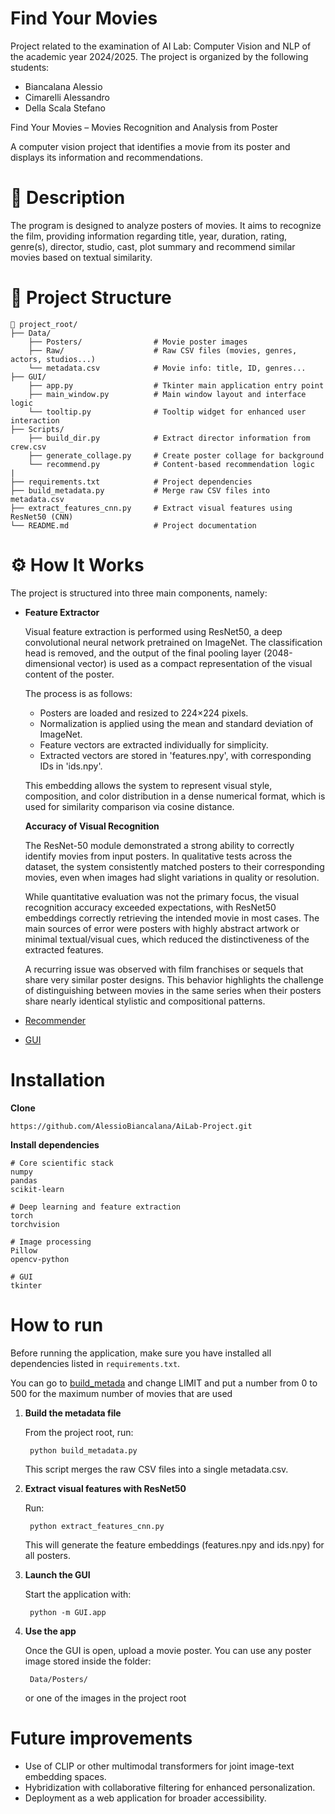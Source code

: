 # Find Your Movies

Project related to the examination of AI Lab: Computer Vision and NLP of the academic year 2024/2025. The project is organized by the following students:
- Biancalana Alessio
- Cimarelli Alessandro 
- Della Scala Stefano 

Find Your Movies – Movies Recognition and Analysis from Poster

A computer vision project that identifies a movie from its poster and displays its information and recommendations.

📌 Description
====================

The program is designed to analyze posters of movies. It aims to recognize the film, providing information regarding title, 
year, duration, rating, genre(s), director, studio, cast, plot summary and recommend similar movies based on textual similarity.


📁 Project Structure
====================

```plaintext
📁 project_root/
├── Data/
    ├── Posters/                # Movie poster images
    ├── Raw/                    # Raw CSV files (movies, genres, actors, studios...)
    └── metadata.csv            # Movie info: title, ID, genres...
├── GUI/
    ├── app.py                  # Tkinter main application entry point
    ├── main_window.py          # Main window layout and interface logic
    └── tooltip.py              # Tooltip widget for enhanced user interaction
├── Scripts/
    ├── build_dir.py            # Extract director information from crew.csv
    ├── generate_collage.py     # Create poster collage for background
    └── recommend.py            # Content-based recommendation logic
| 
├── requirements.txt            # Project dependencies
├── build_metadata.py           # Merge raw CSV files into metadata.csv
├── extract_features_cnn.py     # Extract visual features using ResNet50 (CNN)
└── README.md                   # Project documentation
```

⚙️ How It Works
====================

The project is structured into three main components, namely:

* **Feature Extractor**
  
    Visual feature extraction is performed using ResNet50, a deep convolutional neural network pretrained on ImageNet. The classification head is removed, and the output of the final pooling layer (2048-dimensional vector) is used as a compact representation of the visual content of the poster.

    The process is as follows:
  -	Posters are loaded and resized to 224×224 pixels.
  -	Normalization is applied using the mean and standard deviation of ImageNet.
  - Feature vectors are extracted individually for simplicity.
  - Extracted vectors are stored in 'features.npy', with corresponding IDs in 'ids.npy'.


  This embedding allows the system to represent visual style, composition, and color distribution in a dense numerical format, which is used for similarity comparison via cosine distance.

  **Accuracy of Visual Recognition**

  The ResNet-50 module demonstrated a strong ability to correctly identify movies from input posters. In qualitative tests across the dataset, the system consistently matched posters to their corresponding movies, even when images had slight variations in quality or resolution.

  While quantitative evaluation was not the primary focus, the visual recognition accuracy exceeded expectations, with ResNet50 embeddings correctly retrieving the intended movie in most cases. The main sources of error were posters with highly abstract artwork or minimal textual/visual cues, which reduced the distinctiveness of the extracted features.

  A recurring issue was observed with film franchises or sequels that share very similar poster designs. This behavior highlights the challenge of distinguishing between movies in the same series when their posters share nearly identical stylistic and compositional patterns.

* [Recommender](Scripts\README.md)
* [GUI](GUI\README.md)


Installation
====================

**Clone**
    
    https://github.com/AlessioBiancalana/AiLab-Project.git

**Install dependencies**

    # Core scientific stack
    numpy
    pandas
    scikit-learn

    # Deep learning and feature extraction
    torch
    torchvision

    # Image processing
    Pillow
    opencv-python

    # GUI
    tkinter


How to run
====================

Before running the application, make sure you have installed all dependencies listed in `requirements.txt`.

You can go to [build_metada](build_metadata.py) and change LIMIT and put a number from 0 to 500 for the maximum number of movies that are used

1. **Build the metadata file**  
    
    From the project root, run:
        
        python build_metadata.py

    This script merges the raw CSV files into a single metadata.csv.

2. **Extract visual features with ResNet50**

    Run:
        
        python extract_features_cnn.py

    This will generate the feature embeddings (features.npy and ids.npy) for all posters.

3. **Launch the GUI**

    Start the application with:

        python -m GUI.app

4. **Use the app**

    Once the GUI is open, upload a movie poster.
    You can use any poster image stored inside the folder:

        Data/Posters/
    or one of the images in the project root

Future improvements
====================
- Use of CLIP or other multimodal transformers for joint image-text embedding spaces.
- Hybridization with collaborative filtering for enhanced personalization.
- Deployment as a web application for broader accessibility.
